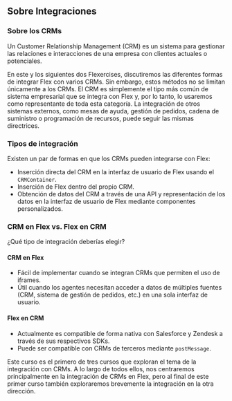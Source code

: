 
## Sobre Integraciones

### Sobre los CRMs

Un Customer Relationship Management (CRM) es un sistema para gestionar las relaciones e interacciones de una empresa con clientes actuales o potenciales.

En este y los siguientes dos Flexercises, discutiremos las diferentes formas de integrar Flex con varios CRMs. Sin embargo, estos métodos no se limitan únicamente a los CRMs. El CRM es simplemente el tipo más común de sistema empresarial que se integra con Flex y, por lo tanto, lo usaremos como representante de toda esta categoría. La integración de otros sistemas externos, como mesas de ayuda, gestión de pedidos, cadena de suministro o programación de recursos, puede seguir las mismas directrices.

### Tipos de integración

Existen un par de formas en que los CRMs pueden integrarse con Flex:

- Inserción directa del CRM en la interfaz de usuario de Flex usando el `CRMContainer`.
- Inserción de Flex dentro del propio CRM.
- Obtención de datos del CRM a través de una API y representación de los datos en la interfaz de usuario de Flex mediante componentes personalizados.

### CRM en Flex vs. Flex en CRM

¿Qué tipo de integración deberías elegir?

#### **CRM en Flex**

- Fácil de implementar cuando se integran CRMs que permiten el uso de iframes.
- Útil cuando los agentes necesitan acceder a datos de múltiples fuentes (CRM, sistema de gestión de pedidos, etc.) en una sola interfaz de usuario.

#### **Flex en CRM**

- Actualmente es compatible de forma nativa con Salesforce y Zendesk a través de sus respectivos SDKs.
- Puede ser compatible con CRMs de terceros mediante `postMessage`.

Este curso es el primero de tres cursos que exploran el tema de la integración con CRMs. A lo largo de todos ellos, nos centraremos principalmente en la integración de CRMs en Flex, pero al final de este primer curso también exploraremos brevemente la integración en la otra dirección.